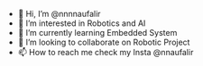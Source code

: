 - 👋 Hi, I’m @nnnnaufalir
- 👀 I’m interested in Robotics and AI
- 🌱 I’m currently learning Embedded System 
- 💞️ I’m looking to collaborate on Robotic Project
- 📫 How to reach me check my Insta @nnaufalir

<!---
nnnnaufalir/nnnnaufalir is a ✨ special ✨ repository because its `README.md` (this file) appears on your GitHub profile.
You can click the Preview link to take a look at your changes.
--->
